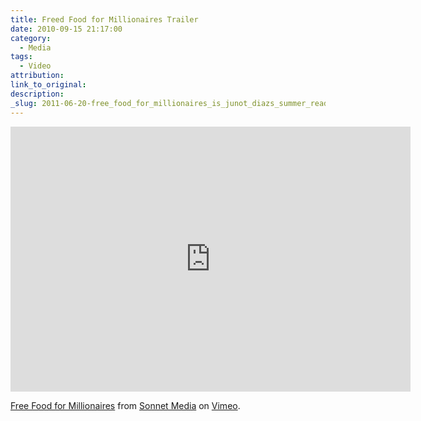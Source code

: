 ```yaml
---
title: Freed Food for Millionaires Trailer
date: 2010-09-15 21:17:00
category:
  - Media
tags:
  - Video
attribution:
link_to_original:
description:
_slug: 2011-06-20-free_food_for_millionaires_is_junot_diazs_summer_reading_pick_at_the_new_yo
---
```



<iframe src="https://player.vimeo.com/video/15013406" width="640" height="424" frameborder="0" webkitallowfullscreen="" mozallowfullscreen="" allowfullscreen=""></iframe>

[Free Food for Millionaires](https://vimeo.com/15013406) from [Sonnet Media](https://vimeo.com/budparr) on [Vimeo](https://vimeo.com).